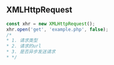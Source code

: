## XMLHttpRequest

```javascript
const xhr = new XMLHttpRequest();
xhr.open('get', 'example.php', false);
/*
* 1. 请求类型
* 2. 请求的url
* 3. 是否异步发送请求
* */
```